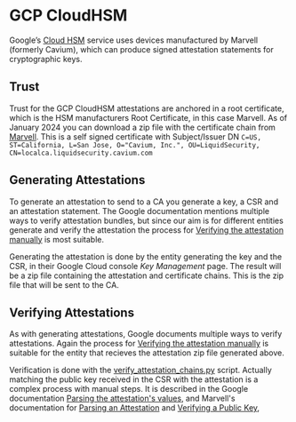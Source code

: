 # GCP CloudHSM

Google’s [Cloud HSM](https://cloud.google.com/kms/docs/hsm) service uses devices manufactured by Marvell (formerly Cavium), which can produce signed attestation statements for cryptographic keys.

## Trust

Trust for the GCP CloudHSM attestations are anchored in a root certificate, which is the HSM manufacturers Root Certificate, in this case Marvell.
As of January 2024 you can download a zip file with the certificate chain from [Marvell](https://www.marvell.com/content/dam/marvell/en/public-collateral/security-solutions/liquid_security_certificate.zip). This is a self signed certificate with Subject/Issuer DN `C=US, ST=California, L=San Jose, O="Cavium, Inc.", OU=LiquidSecurity, CN=localca.liquidsecurity.cavium.com`
 
## Generating Attestations

To generate an attestation to send to a CA you generate a key, a CSR and an attestation statement. The Google documentation mentions multiple ways to verify attestation bundles, but since our aim is for different entities generate and verify the attestation the process for [Verifying the attestation manually](https://cloud.google.com/kms/docs/attest-key#verify_chains) is most suitable.

Generating the attestation is done by the entity generating the key and the CSR, in their Google Cloud console *Key Management* page. The result will be a zip file containing the attestation and certificate chains. This is the zip file that will be sent to the CA.

## Verifying Attestations

As with generating attestations, Google documents multiple ways to verify attestations. Again the process for [Verifying the attestation manually](https://cloud.google.com/kms/docs/attest-key#verify_chains) is suitable for the entity that recieves the attestation zip file generated above.

Verification is done with the [verify_attestation_chains.py](https://github.com/GoogleCloudPlatform/python-docs-samples/tree/main/kms/attestations) script.
Actually matching the public key received in the CSR with the attestation is a complex process with manual steps. It is described in the Google documentation [Parsing the attestation's values](https://cloud.google.com/kms/docs/attest-key#parse_attestation), and Marvell's documentation for [Parsing an Attestation](https://www.marvell.com/products/security-solutions/nitrox-hs-adapters/software-key-attestation.html#ParseAttestation) and [Verifying a Public Key](https://www.marvell.com/products/security-solutions/nitrox-hs-adapters/software-key-attestation.html#VerifyPubKey),

